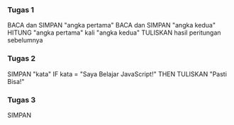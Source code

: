 ### Tugas 1
BACA dan SIMPAN "angka pertama"
BACA dan SIMPAN "angka kedua"
HITUNG "angka pertama" kali "angka kedua"
TULISKAN hasil peritungan sebelumnya  

### Tugas 2
SIMPAN "kata"
IF kata = "Saya Belajar JavaScript!" THEN
  TULISKAN "Pasti Bisa!"

### Tugas 3
SIMPAN
